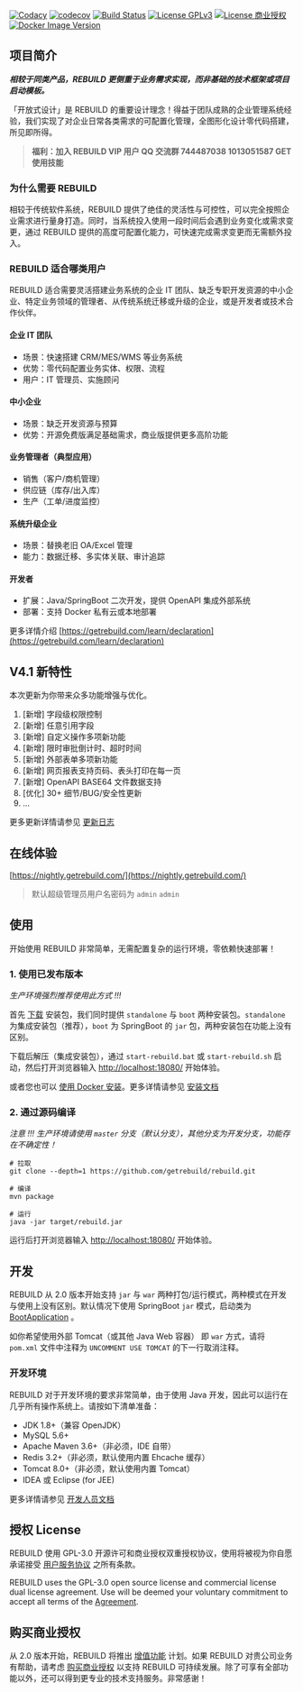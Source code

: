 [![Codacy](https://api.codacy.com/project/badge/Grade/599a0a3e46f84e6bbc29e8fbe4632860)](https://www.codacy.com/app/getrebuild/rebuild)
[![codecov](https://codecov.io/gh/getrebuild/rebuild/branch/master/graph/badge.svg)](https://codecov.io/gh/getrebuild/rebuild)
[![Build Status](https://travis-ci.com/getrebuild/rebuild.svg?branch=master)](https://travis-ci.com/getrebuild/rebuild)
[![License GPLv3](https://img.shields.io/github/license/getrebuild/rebuild.svg)](https://getrebuild.com/legal/service-terms)
[![License 商业授权](https://img.shields.io/badge/license-%E5%95%86%E4%B8%9A%E6%8E%88%E6%9D%83-red.svg)](https://getrebuild.com/legal/service-terms)
[![Docker Image Version](https://img.shields.io/docker/v/getrebuild/rebuild?label=Docker%20Image)](https://www.getrebuild.com/learn/install-use-docker)

## 项目简介

**_相较于同类产品，REBUILD 更侧重于业务需求实现，而非基础的技术框架或项目启动模板。_**

「开放式设计」是 REBUILD 的重要设计理念！得益于团队成熟的企业管理系统经验，我们实现了对企业日常各类需求的可配置化管理，全图形化设计零代码搭建，所见即所得。

> **福利：加入 REBUILD VIP 用户 QQ 交流群 744487038 1013051587 GET 使用技能**

### 为什么需要 REBUILD

相较于传统软件系统，REBUILD 提供了绝佳的灵活性与可控性，可以完全按照企业需求进行量身打造。同时，当系统投入使用一段时间后会遇到业务变化或需求变更，通过 REBUILD 提供的高度可配置化能力，可快速完成需求变更而无需额外投入。

### REBUILD 适合哪类用户

REBUILD 适合需要灵活搭建业务系统的企业 IT 团队、缺乏专职开发资源的中小企业、特定业务领域的管理者、从传统系统迁移或升级的企业，或是开发者或技术合作伙伴。

#### 企业 IT 团队

- 场景：快速搭建 CRM/MES/WMS 等业务系统
- 优势：零代码配置业务实体、权限、流程
- 用户：IT 管理员、实施顾问

#### 中小企业

- 场景：缺乏开发资源与预算
- 优势：开源免费版满足基础需求，商业版提供更多高阶功能

#### 业务管理者（典型应用）

- 销售（客户/商机管理）
- 供应链（库存/出入库）
- 生产（工单/进度监控）

#### 系统升级企业

- 场景：替换老旧 OA/Excel 管理
- 能力：数据迁移、多实体关联、审计追踪

#### 开发者

- 扩展：Java/SpringBoot 二次开发，提供 OpenAPI 集成外部系统
- 部署：支持 Docker 私有云或本地部署

更多详情介绍 [https://getrebuild.com/learn/declaration](https://getrebuild.com/learn/declaration)

## V4.1 新特性

本次更新为你带来众多功能增强与优化。

1. [新增] 字段级权限控制
2. [新增] 任意引用字段
3. [新增] 自定义操作多项新功能
4. [新增] 限时审批倒计时、超时时间
5. [新增] 外部表单多项新功能
6. [新增] 网页报表支持页码、表头打印在每一页
7. [新增] OpenAPI BASE64 文件数据支持
8. [优化] 30+ 细节/BUG/安全性更新
9. ...

更多更新详情请参见 [更新日志](https://getrebuild.com/docs/dev/changelog?v=4.1)

## 在线体验

[https://nightly.getrebuild.com/](https://nightly.getrebuild.com/)

> 默认超级管理员用户名密码为 `admin` `admin`

## 使用

开始使用 REBUILD 非常简单，无需配置复杂的运行环境，零依赖快速部署！

### 1. 使用已发布版本

_生产环境强烈推荐使用此方式 !!!_

首先 [下载](https://getrebuild.com/download) 安装包，我们同时提供 `standalone` 与 `boot` 两种安装包。`standalone` 为集成安装包（推荐），`boot` 为 SpringBoot 的 `jar` 包，两种安装包在功能上没有区别。

下载后解压（集成安装包），通过 `start-rebuild.bat` 或 `start-rebuild.sh` 启动，然后打开浏览器输入 [http://localhost:18080/](http://localhost:18080/) 开始体验。

或者您也可以 [使用 Docker 安装](https://getrebuild.com/learn/install-use-docker)。更多详情请参见 [安装文档](https://getrebuild.com/learn/install)

### 2. 通过源码编译

_注意 !!! 生产环境请使用 `master` 分支（默认分支），其他分支为开发分支，功能存在不确定性！_

```
# 拉取
git clone --depth=1 https://github.com/getrebuild/rebuild.git

# 编译
mvn package

# 运行
java -jar target/rebuild.jar
```

运行后打开浏览器输入 [http://localhost:18080/](http://localhost:18080/) 开始体验。

## 开发

REBUILD 从 2.0 版本开始支持 `jar` 与 `war` 两种打包/运行模式，两种模式在开发与使用上没有区别。默认情况下使用 SpringBoot `jar` 模式，启动类为 [BootApplication](https://github.com/getrebuild/rebuild/blob/master/src/main/java/com/rebuild/core/BootApplication.java) 。

如你希望使用外部 Tomcat（或其他 Java Web 容器） 即 `war` 方式，请将 `pom.xml` 文件中注释为 `UNCOMMENT USE TOMCAT` 的下一行取消注释。

### 开发环境

REBUILD 对于开发环境的要求非常简单，由于使用 Java 开发，因此可以运行在几乎所有操作系统上。请按如下清单准备：

- JDK 1.8+（兼容 OpenJDK）
- MySQL 5.6+
- Apache Maven 3.6+（非必须，IDE 自带）
- Redis 3.2+（非必须，默认使用内置 Ehcache 缓存）
- Tomcat 8.0+（非必须，默认使用内置 Tomcat）
- IDEA 或 Eclipse (for JEE)

更多详情请参见 [开发人员文档](https://getrebuild.com/docs/dev/)

## 授权 License

REBUILD 使用 GPL-3.0 开源许可和商业授权双重授权协议，使用将被视为你自愿承诺接受 [用户服务协议](https://getrebuild.com/legal/service-terms) 之所有条款。

REBUILD uses the GPL-3.0 open source license and commercial license dual license agreement. Use will be deemed your voluntary commitment to accept all terms of the [Agreement](https://getrebuild.com/legal/service-terms).

## 购买商业授权

从 2.0 版本开始，REBUILD 将推出 [增值功能](https://getrebuild.com/docs/rbv-features) 计划。如果 REBUILD 对贵公司业务有帮助，请考虑 [购买商业授权](https://getrebuild.com/#pricing-plans) 以支持 REBUILD 可持续发展。除了可享有全部功能以外，还可以得到更专业的技术支持服务。非常感谢！
